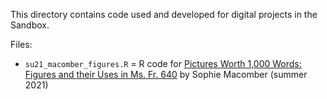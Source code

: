 This directory contains code used and developed for digital projects in the Sandbox.

Files:
- `su21_macomber_figures.R` = R code for [Pictures Worth 1,000 Words: Figures and their Uses in Ms. Fr. 640](https://cu-mkp.github.io/sandbox/docs/su21_macomber_sophie_final-project-figures.html) by Sophie Macomber (summer 2021)
